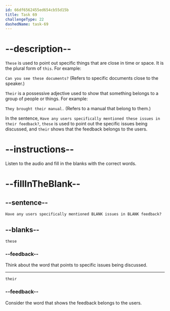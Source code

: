```yaml
---
id: 66df6562455ed654cb55d15b
title: Task 69
challengeType: 22
dashedName: task-69
---
```

<!--
AUDIO REFERENCE:
James: Have any users specifically mentioned these issues in their feedback?
-->

# --description--

`These` is used to point out specific things that are close in time or space. It is the plural form of `this`. For example:

`Can you see these documents?` (Refers to specific documents close to the speaker.)

`Their` is a possessive adjective used to show that something belongs to a group of people or things. For example:

`They brought their manual.` (Refers to a manual that belong to them.)

In the sentence, `Have any users specifically mentioned these issues in their feedback?`, `these` is used to point out the specific issues being discussed, and `their` shows that the feedback belongs to the users.

# --instructions--

Listen to the audio and fill in the blanks with the correct words.

# --fillInTheBlank--

## --sentence--

`Have any users specifically mentioned BLANK issues in BLANK feedback?`

## --blanks--

`these`

### --feedback--

Think about the word that points to specific issues being discussed.

---

`their`

### --feedback--

Consider the word that shows the feedback belongs to the users.

